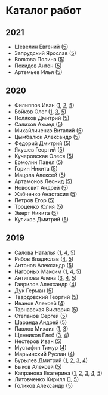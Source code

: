 # Каталог работ

## 2021

* Шевелин Евгений ([5](https://icg-course.github.io/2021/Coercivity/5/))
* Запрудский Ярослав ([5](https://icg-course.github.io/2021/slavoyar/5/))
* Волкова Полина ([5](https://icg-course.github.io/2021/skukota/5/))
* Покидов Антон ([5](https://p3n3k.github.io/icg_labwork5))
* Артемьев Илья ([5](https://icg-course.github.io/2021/Artemev/5/))

## 2020

* Филиппов Иван ([1](https://icg-course.github.io/2020/PhiIIson/1/), [2](https://icg-course.github.io/2020/PhiIIson/2/), [5](https://icg-course.github.io/2020/PhiIIson/5/))
* Бойков Олег ([1](https://icg-course.github.io/2020/boikov/1/), [3](https://icg-course.github.io/2020/boikov/3/), [5](https://icg-course.github.io/2020/boikov/5/))
* Поляков Дмитрий ([5](https://icg-course.github.io/2020/polyakov/5/))
* Салихов Ахмед ([5](https://icg-course.github.io/2020/Salikhov/5/))
* Михайличенко Виталий ([5](https://icg-course.github.io/2020/1k1ru/5/))
* Цымбалюк Александр ([5](https://icg-course.github.io/2020/Night-Box/5/))
* Федорий Дмитрий ([5](https://icg-course.github.io/2020/Fedoriy/5/))
* Якушев Георгий ([5](https://icg-course.github.io/2020/yakushev42/5/))
* Кучеровская Олеся ([5](https://icg-course.github.io/2020/kucherovskaia/5/))
* Ермолин Павел ([5](https://icg-course.github.io/2020/ErmPav/5/))
* Горин Никита ([5](https://icg-course.github.io/2020/Gorin/5/))
* Мацола Алексей ([5](https://icg-course.github.io/2020/Macola/5/))
* Артамонов Леонид ([5](https://icg-course.github.io/2020/AkagePiero/5/))
* Новосвит Андрей ([5](https://icg-course.github.io/2020/Knowasweet/5/))
* Жабченко Анастасия ([5](https://icg-course.github.io/2020/Nastya4743/5/))
* Петров Егор ([5](https://icg-course.github.io/2020/egokorok/5/))
* Троценко Юлия ([5](https://icg-course.github.io/2020/Trotsenko/5/))
* Эверт Никита ([5](https://icg-course.github.io/2020/NikitaEvert/5/))
* Куликов Дмитрий ([5](https://icg-course.github.io/2020/KulikovDM/5/))

## 2019

* Салова Наталья ([1](https://icg-course.github.io/2019/r144yh/1/), [4](https://icg-course.github.io/2019/r144yh/4/), [5](https://icg-course.github.io/2019/r144yh/5/))
* Рябов Владислав ([4](https://icg-course.github.io/2019/vladkex/4/), [5](https://icg-course.github.io/2019/vladkex/5/))
* Антонов Александр ([5](https://icg-course.github.io/2019/Persia39/5/))
* Нагорных Максим ([1](https://icg-course.github.io/2019/Maxo0on/1/), [4](https://icg-course.github.io/2019/Maxo0on/4/), [5](https://icg-course.github.io/2019/Maxo0on/5/))
* Антипова Алена ([3](https://icg-course.github.io/2019/LadyHelen/3/), [4](https://icg-course.github.io/2019/LadyHelen/4/), [5](https://icg-course.github.io/2019/LadyHelen/5/))
* Гаврилов Александр ([4](https://icg-course.github.io/2019/SachaGavr/4/))
* Дук Герман ([5](https://icg-course.github.io/2019/Fynduk/5/))
* Твардовский Георгий ([5](https://icg-course.github.io/2019/gtvardovsky/5/))
* Иванов Алексей ([4](https://icg-course.github.io/2019/wulf97/4/))
* Тарнавская Виктория ([5](https://icg-course.github.io/2019/odrimma/5/))
* Степанов Сергей ([5](https://icg-course.github.io/2019/stserezha/5/))
* Шаранда Андрей ([5](https://icg-course.github.io/2019/azzimandias/5/))
* Павлов Михаил ([1](https://icg-course.github.io/2019/mihalichpalich/1/), [3](https://icg-course.github.io/2019/mihalichpalich/3/))
* Щенников Глеб ([3](https://icg-course.github.io/2019/glebasos/3/), [4](https://icg-course.github.io/2019/glebasos/4/))
* Нестеров Иван ([5](https://icg-course.github.io/2019/b4r4b4n/5/))
* Мустафин Тимур ([4](https://icg-course.github.io/2019/TMust98/5/))
* Марьинский Руслан ([4](https://icg-course.github.io/2019/LookAtMePls/4/))
* Бурылев Дмитрий ([1](https://icg-course.github.io/2019/arahnik121/1/), [2](https://icg-course.github.io/2019/arahnik121/2/), [3](https://icg-course.github.io/2019/arahnik121/3/), [4](https://icg-course.github.io/2019/arahnik121/4/))
* Быков Алексей ([5](https://icg-course.github.io/2019/fest322/5/))
* Капранова Екатерина ([1](https://icg-course.github.io/2019/bacimil20/1/), [2](https://icg-course.github.io/2019/bacimil20/2/), [3](https://icg-course.github.io/2019/bacimil20/3/), [4](https://icg-course.github.io/2019/bacimil20/4/), [5](https://icg-course.github.io/2019/bacimil20/5/))
* Литовченко Кирилл ([1](https://icg-course.github.io/2019/resfakchion/1/), [5](https://icg-course.github.io/2019/resfakchion/5/))
* Голиков Александр ([5](https://icg-course.github.io/2019/oAlexandro/5/))
